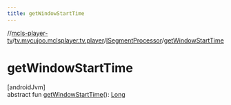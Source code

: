 ```yaml
---
title: getWindowStartTime
---
```

//[mcls-player-tv](../../../index.html)/[tv.mycujoo.mclsplayer.tv.player](../index.html)/[ISegmentProcessor](index.html)/[getWindowStartTime](get-window-start-time.html)



# getWindowStartTime



[androidJvm]\
abstract fun [getWindowStartTime](get-window-start-time.html)(): [Long](https://kotlinlang.org/api/latest/jvm/stdlib/kotlin/-long/index.html)




